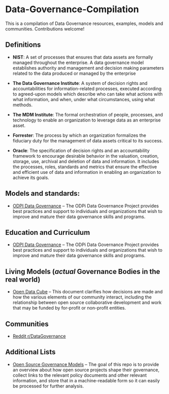 # Data-Governance-Compilation
This is a compilation of Data Governance resources, examples, models and communities.  Contributions welcome!

<!-- lists-start -->

## Definitions
* **NIST**: A set of processes that ensures that data assets are formally managed throughout the enterprise. A data governance model establishes authority and management and decision making parameters related to the data produced or managed by the enterprise

* **The Data Governance Institute**: A system of decision rights and accountabilities for information-related processes, executed according to agreed-upon models which describe who can take what actions with what information, and when, under what circumstances, using what methods.

* **The MDM Institute**: The formal orchestration of people, processes, and technology to enable an organization to leverage data as an enterprise asset.

* **Forrester**: The process by which an organization formalizes the fiduciary duty for the management of data assets critical to its success.

* **Oracle**: The specification of decision rights and an accountability framework to encourage desirable behavior in the valuation, creation, storage, use, archival and deletion of data and information. It includes the processes, roles, standards and metrics that ensure the effective and efficient use of data and information in enabling an organization to achieve its goals.




## Models and standards:

* [ODPI Data Governance](https://github.com/odpi/data-governance) – The ODPi Data Governance Project provides best practices and support to individuals and organizations that wish to improve and mature their data governance skills and programs.


## Education and Curriculum

* [ODPI Data Governance](https://github.com/odpi/data-governance) – The ODPi Data Governance Project provides best practices and support to individuals and organizations that wish to improve and mature their data governance skills and programs.

## Living Models (*actual* Governance Bodies in the real world)

* [Open Data Cube](https://github.com/opendatacube/governance) – This document clarifies how decisions are made and how the various elements of our community interact, including the relationship between open source collaborative development and work that may be funded by for-profit or non-profit entities.

## Communities

* [Reddit r/DataGovernance](https://www.reddit.com/r/datagovernance/)

## Additional Lists
* [Open Source Governance Models](https://github.com/cornelius/open-source-governance) – The goal of this repo is to provide an overview about how open source projects shape their governance, collect links to the relevant policy documents and other relevant information, and store that in a machine-readable form so it can easily be processed for further analysis.
